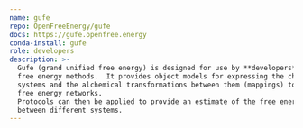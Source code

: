 ```yaml
---
name: gufe
repo: OpenFreeEnergy/gufe
docs: https://gufe.openfree.energy
conda-install: gufe
role: developers
description: >-
  Gufe (grand unified free energy) is designed for use by **developers** of
  free energy methods.  It provides object models for expressing the chemical
  systems and the alchemical transformations between them (mappings) to form
  free energy networks.
  Protocols can then be applied to provide an estimate of the free energy difference
  between different systems.
---
```

